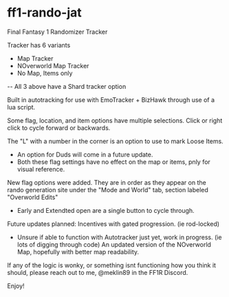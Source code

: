 # ff1-rando-jat
Final Fantasy 1 Randomizer Tracker

Tracker has 6 variants
- Map Tracker
- NOverworld Map Tracker
- No Map, Items only

-- All 3 above have a Shard tracker option

Built in autotracking for use with EmoTracker + BizHawk through use of a lua script. 

Some flag, location, and item options have multiple selections. Click or right click to cycle forward or backwards. 

The "L" with a number in the corner is an option to use to mark Loose Items.
- An option for Duds will come in a future update. 
- Both these flag settings have no effect on the map or items, pnly for visual reference. 

New flag options were added. They are in order as they appear on the rando generation site under the "Mode and World" tab, section labeled "Overworld Edits"
- Early and Extendted open are a single button to cycle through. 

Future updates planned:
Incentives with gated progression. (ie rod-locked)
- Unsure if able to function with Autotracker just yet, work in progress. (ie lots of digging through code)
An updated version of the NOverworld Map, hopefully with better map readability. 


If any of the logic is wonky, or something isnt functioning how you think it should, please reach out to me, @meklin89 in the FF1R Discord.

Enjoy!